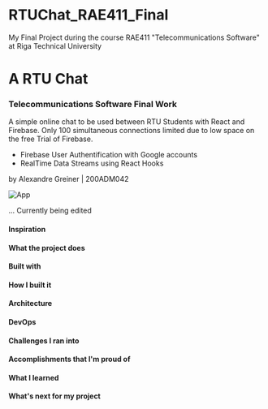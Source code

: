 # RTUChat_RAE411_Final

My Final Project during the course RAE411 "Telecommunications Software" at Riga Technical University 

# A RTU Chat
### Telecommunications Software Final Work

A simple online chat to be used between RTU Students with React and Firebase. 
Only 100 simultaneous connections limited due to low space on the free Trial of Firebase.

- Firebase User Authentification with Google accounts
- RealTime Data Streams using React Hooks



by Alexandre Greiner | 200ADM042


![App](https://user-images.githubusercontent.com/62612245/105652801-7bdde600-5eba-11eb-8f2e-32a515a027e6.JPG)


... Currently being edited 


#### Inspiration
#### What the project does
#### Built with
#### How I built it
#### Architecture
#### DevOps
#### Challenges I ran into
#### Accomplishments that I'm proud of
#### What I learned
#### What's next for my project
